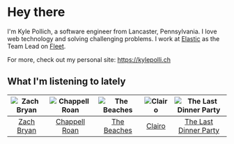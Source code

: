 # Hey there


I'm Kyle Pollich, a software engineer from Lancaster, Pennsylvania. I love web technology and solving challenging problems.
I work at [Elastic](https://www.elastic.co/) as the Team Lead on [Fleet](https://www.elastic.co/guide/en/fleet/current/fleet-overview.html).

For more, check out my personal site: https://kylepolli.ch

## What I'm listening to lately

<!-- begin artists -->
  |![Zach Bryan](https://i.scdn.co/image/ab6761610000f1784fd54df35bfcfa0fc9fc2da7)|![Chappell Roan](https://i.scdn.co/image/ab6761610000f178cde5a0d57c1b79de5fce6bee)|![The Beaches](https://i.scdn.co/image/ab6761610000f178303ef8ab95298de90806e9d9)|![Clairo](https://i.scdn.co/image/ab6761610000f1784804c4a44c85afea1a72d1bd)|![The Last Dinner Party](https://i.scdn.co/image/ab6761610000f178b902c1ee47d05961cfd87b9f)|
  |:---:|:---:|:---:|:---:|:---:|
  |[Zach Bryan](https://open.spotify.com/artist/40ZNYROS4zLfyyBSs2PGe2)|[Chappell Roan](https://open.spotify.com/artist/7GlBOeep6PqTfFi59PTUUN)|[The Beaches](https://open.spotify.com/artist/6ws5XBA70XgeBpnLZhQBoy)|[Clairo](https://open.spotify.com/artist/3l0CmX0FuQjFxr8SK7Vqag)|[The Last Dinner Party](https://open.spotify.com/artist/5SHgclK1ZpTdfdAmXW7J6s)|
<!-- end artists -->
